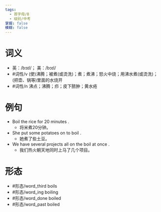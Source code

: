 ```yaml
---
tags:
  - 首字母/B
  - 级别/中考
掌握: false
模糊: false
---
```

# 词义
- 英：/bɔɪl/； 美：/bɔɪl/
- #词性/v  (使)沸腾；被煮(或烫洗)；煮；煮沸；怒火中烧；用沸水煮(或烫洗)；(把壶、锅等)里面的水烧开
- #词性/n  沸点；沸腾；疖；皮下脓肿；黄水疮
# 例句
- Boil the rice for 20 minutes .
	- 将米煮20分钟。
- She put some potatoes on to boil .
	- 她煮了些土豆。
- We have several projects all on the boil at once .
	- 我们热火朝天地同时上马了几个项目。
# 形态
- #形态/word_third boils
- #形态/word_ing boiling
- #形态/word_done boiled
- #形态/word_past boiled
